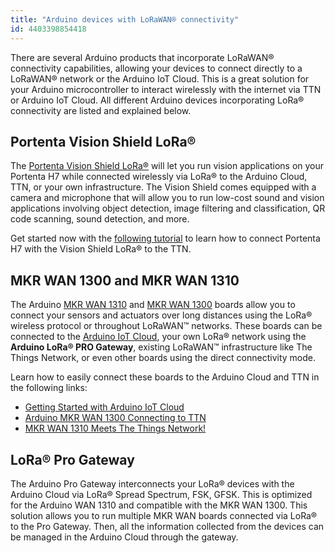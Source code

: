 ```yaml
---
title: "Arduino devices with LoRaWAN® connectivity"
id: 4403398854418
---
```


There are several Arduino products that incorporate LoRaWAN® connectivity capabilities, allowing your devices to connect directly to a LoRaWAN® network or the Arduino IoT Cloud. This is a great solution for your Arduino microcontroller to interact wirelessly with the internet via TTN or Arduino IoT Cloud. All different Arduino devices incorporating LoRa® connectivity are listed and explained below.

## Portenta Vision Shield LoRa®

The [Portenta Vision Shield LoRa®](https://store.arduino.cc/portenta-vision-shield-lora) will let you run vision applications on your Portenta H7 while connected wirelessly via LoRa® to the Arduino Cloud, TTN, or your own infrastructure. The Vision Shield comes equipped with a camera and microphone that will allow you to run low-cost sound and vision applications involving object detection, image filtering and classification, QR code scanning, sound detection, and more.

Get started now with the [following tutorial](https://docs.arduino.cc/tutorials/portenta-vision-shield/connecting-to-ttn) to learn how to connect Portenta H7 with the Vision Shield LoRa® to the TTN.

## MKR WAN 1300 and MKR WAN 1310

The Arduino [MKR WAN 1310](https://store.arduino.cc/mkr-wan-1310) and [MKR WAN 1300](https://store.arduino.cc/mkr-wan-1310) boards allow you to connect your sensors and actuators over long distances using the LoRa® wireless protocol or throughout LoRaWAN™ networks. These boards can be connected to the [Arduino IoT Cloud](https://create.arduino.cc/iot), your own LoRa® network using the **Arduino LoRa® PRO Gateway**, existing LoRaWAN™ infrastructure like The Things Network, or even other boards using the direct connectivity mode.

Learn how to easily connect these boards to the Arduino Cloud and TTN in the following links:

- [Getting Started with Arduino IoT Cloud](https://www.arduino.cc/en/IoT/HomePage)
- [Arduino MKR WAN 1300 Connecting to TTN](https://create.arduino.cc/projecthub/ahmadradhy/arduino-mkr-wan-1300-connecting-to-ttn-10573e)
- [MKR WAN 1310 Meets The Things Network!](https://create.arduino.cc/projecthub/146376/mkr-wan-1310-meets-the-things-network-fff013)

## LoRa® Pro Gateway

The Arduino Pro Gateway interconnects your LoRa® devices with the Arduino Cloud via LoRa® Spread Spectrum, FSK, GFSK. This is optimized for the Arduino WAN 1310 and compatible with the MKR WAN 1300. This solution allows you to run multiple MKR WAN boards connected via LoRa® to the Pro Gateway. Then, all the information collected from the devices can be managed in the Arduino Cloud through the gateway.
